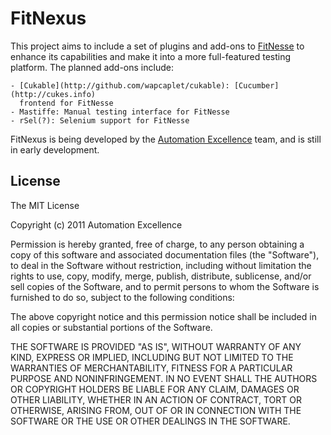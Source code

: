 FitNexus
========

This project aims to include a set of plugins and add-ons to [FitNesse](http://fitnesse.org/)
to enhance its capabilities and make it into a more full-featured testing platform. The
planned add-ons include:

    - [Cukable](http://github.com/wapcaplet/cukable): [Cucumber](http://cukes.info)
      frontend for FitNesse
    - Mastiffe: Manual testing interface for FitNesse
    - rSel(?): Selenium support for FitNesse

FitNexus is being developed by the [Automation Excellence](http://github.com/a-e) team, and
is still in early development.


License
-------
The MIT License

Copyright (c) 2011 Automation Excellence

Permission is hereby granted, free of charge, to any person obtaining
a copy of this software and associated documentation files (the
"Software"), to deal in the Software without restriction, including
without limitation the rights to use, copy, modify, merge, publish,
distribute, sublicense, and/or sell copies of the Software, and to
permit persons to whom the Software is furnished to do so, subject to
the following conditions:

The above copyright notice and this permission notice shall be
included in all copies or substantial portions of the Software.

THE SOFTWARE IS PROVIDED "AS IS", WITHOUT WARRANTY OF ANY KIND,
EXPRESS OR IMPLIED, INCLUDING BUT NOT LIMITED TO THE WARRANTIES OF
MERCHANTABILITY, FITNESS FOR A PARTICULAR PURPOSE AND
NONINFRINGEMENT. IN NO EVENT SHALL THE AUTHORS OR COPYRIGHT HOLDERS BE
LIABLE FOR ANY CLAIM, DAMAGES OR OTHER LIABILITY, WHETHER IN AN ACTION
OF CONTRACT, TORT OR OTHERWISE, ARISING FROM, OUT OF OR IN CONNECTION
WITH THE SOFTWARE OR THE USE OR OTHER DEALINGS IN THE SOFTWARE.

